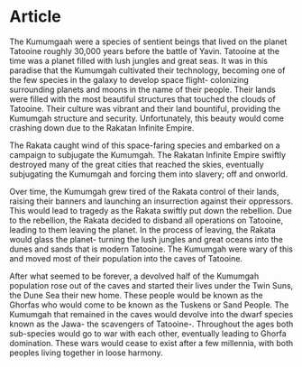 # Article

The Kumumgaah were a species of sentient beings that lived on the planet Tatooine roughly 30,000 years before the battle of Yavin.
Tatooine at the time was a planet filled with lush jungles and great seas.
It was in this paradise that the Kumumgah cultivated their technology, becoming one of the few species in the galaxy to develop space flight- colonizing surrounding planets and moons in the name of their people.
Their lands were filled with the most beautiful structures that touched the clouds of Tatooine.
Their culture was vibrant and their land bountiful, providing the Kumumgah structure and security.
Unfortunately, this beauty would come crashing down due to the Rakatan Infinite Empire.

The Rakata caught wind of this space-faring species and embarked on a campaign to subjugate the Kumumgah.
The Rakatan Infinite Empire swiftly destroyed many of the great cities that reached the skies, eventually subjugating the Kumumgah and forcing them into slavery; off and onworld.

Over time, the Kumumgah grew tired of the Rakata control of their lands, raising their banners and launching an insurrection against their oppressors.
This would lead to tragedy as the Rakata swiftly put down the rebellion.
Due to the rebellion, the Rakata decided to disband all operations on Tatooine, leading to them leaving the planet.
In the process of leaving, the Rakata would glass the planet- turning the lush jungles and great oceans into the dunes and sands that is modern Tatooine.
The Kumumgah were wary of this and moved most of their population into the caves of Tatooine.

After what seemed to be forever, a devolved half of the Kumumgah population rose out of the caves and started their lives under the Twin Suns, the Dune Sea their new home.
These people would be known as the Ghorfas who would come to be known as the Tuskens or Sand People.
The Kumumgah that remained in the caves would devolve into the dwarf species known as the Jawa- the scavengers of Tatooine-.
Throughout the ages both sub-species would go to war with each other, eventually leading to Ghorfa domination.
These wars would cease to exist after a few millennia, with both peoples living together in loose harmony.
